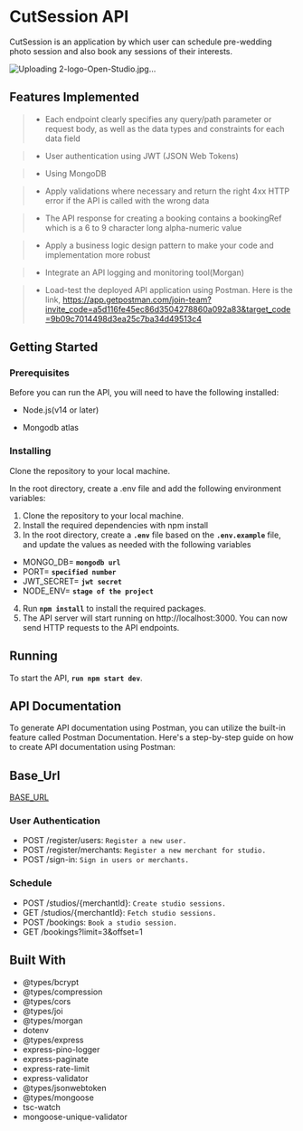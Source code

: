 # **CutSession API**

CutSession is an application by which user can schedule pre-wedding photo session and also book any sessions of their interests.

![Uploading 2-logo-Open-Studio.jpg…]()


## **Features Implemented**

> - Each endpoint clearly specifies any query/path parameter or request body, as well as the data types and constraints for each data field

> - User authentication using JWT (JSON Web Tokens)

> - Using MongoDB

> - Apply validations where necessary and return the right 4xx HTTP error if the API is called with the wrong data

> - The API response for creating a booking contains a bookingRef which is a 6 to 9 character long alpha-numeric value

> - Apply a business logic design pattern to make your code and implementation more robust

> - Integrate an API logging and monitoring tool(Morgan)

> - Load-test the deployed API application using Postman. Here is the link, https://app.getpostman.com/join-team?invite_code=a5d116fe45ec86d3504278860a092a83&target_code=9b09c7014498d3ea25c7ba34d49513c4

## **Getting Started**

### **Prerequisites**

Before you can run the API, you will need to have the following installed:

- Node.js(v14 or later)

- Mongodb atlas

### **Installing**

Clone the repository to your local machine.

In the root directory, create a .env file and add the
following environment variables:

1. Clone the repository to your local machine.
2. Install the required dependencies with npm install
3. In the root directory, create a **`.env`** file based on the **`.env.example`** file, and update the values as needed with the following variables

- MONGO_DB= **`mongodb url`**
- PORT= **`specified number`**
- JWT_SECRET= **`jwt secret`**
- NODE_ENV= **`stage of the project`**

4. Run  **`npm install`**  to install the required packages.
5. The API server will start running on http://localhost:3000. You can now send HTTP requests to the API endpoints.

## **Running**

To start the API, **`run npm start dev`**.

## **API Documentation**

To generate API documentation using Postman, you can utilize the built-in feature called Postman Documentation. Here's a step-by-step guide on how to create API documentation using Postman:

## **Base_Url**

[BASE_URL](https://cut-session-2t7b.onrender.com/api/)

### **User Authentication**

- POST /register/users: `Register a new user.`
- POST /register/merchants: `Register a new merchant for studio.`
- POST /sign-in: `Sign in users or merchants.`

### **Schedule**

- POST /studios/{merchantId}: `Create studio sessions.`
- GET /studios/{merchantId}: `Fetch studio sessions.`
- POST /bookings: `Book a studio session.`
- GET /bookings?limit=3&offset=1


## **Built With**

- @types/bcrypt
- @types/compression
- @types/cors
- @types/joi
- @types/morgan
- dotenv
- @types/express
- express-pino-logger
- express-paginate
- express-rate-limit
- express-validator
- @types/jsonwebtoken
- @types/mongoose
- tsc-watch
- mongoose-unique-validator


